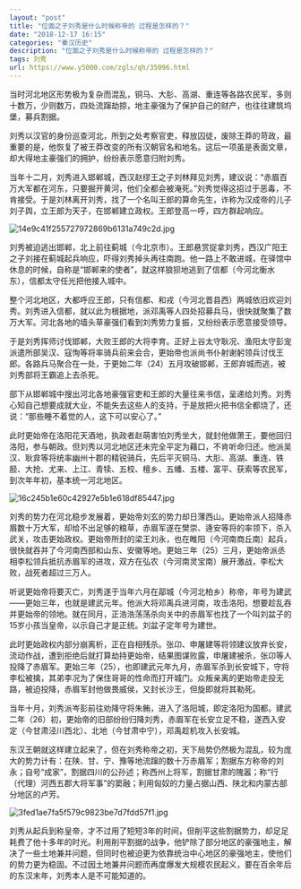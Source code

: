 ```yaml
---
layout: "post"
title: "位面之子刘秀是什么时候称帝的 过程是怎样的？"
date: "2018-12-17 16:15"
categories: "秦汉历史"
description: "位面之子刘秀是什么时候称帝的 过程是怎样的？"
tags: 刘秀
url: https://www.y5000.com/zgls/qh/35096.html
---
```






当时河北地区形势极为复杂而混乱，铜马、大肜、高湖、重连等各路农民军，多则十数万，少则数万，四处流蹿劫掠，地主豪强为了保护自己的财产，也往往建筑坞堡，募兵割据。

刘秀以汉官的身份巡查河北，所到之处考察官吏，释放囚徒，废除王莽的苛政，最重要的是，他恢复了被王莽改变的所有汉朝官名和地名。这后一项虽是表面文章，却大得地主豪强们的拥护，纷纷表示愿意归附刘秀。

当年十二月，刘秀进入邯郸城，西汉赵缪王之子刘林拜见刘秀，建议说：“赤眉百万大军都在河东，只要掘开黄河，他们全都会被淹死。”刘秀觉得这招过于恶毒，不肯接受。于是刘林离开刘秀，找了一个名叫王郎的算命先生，诈称为汉成帝的儿子刘子舆，立王郎为天子，在邯郸建立政权。王郎登高一呼，四方群起响应。

![14e9c41f255727972869b6131a749c2d.jpg](https://img.y5000.com/uploads/allimg/181019/14e9c41f255727972869b6131a749c2d.jpg)

刘秀被迫逃出邯郸，北上前往蓟城（今北京市）。王郎悬赏捉拿刘秀，西汉广阳王之子刘接在蓟城起兵响应，吓得刘秀掉头再往南跑。他一路上不敢进城，在驿馆中休息的时候，自称是“邯郸来的使者”，就这样狼狈地逃到了信都（今河北衡水东），信都太守任光把他接入城中。

整个河北地区，大都呼应王郎，只有信都、和戎（今河北晋县西）两城依旧欢迎刘秀。刘秀进入信都，就以此为根据地，派邓禹等人四处招募兵马，很快就聚集了数万大军。河北各地的墙头草豪强们看到刘秀势力复振，又纷纷表示愿意接受领导。

于是刘秀挥师讨伐邯郸，大败王郎的大将李育。正好上谷太守耿况、渔阳太守彭宠派遣所部吴汉、寇恂等将率骑兵前来会合，更始帝也派尚书仆射谢躬领兵讨伐王郎。各路兵马聚合在一处，于更始二年（24）五月攻破邯郸，王郎弃城而逃，被刘秀部将王霸追上去杀死。

部下从邯郸城中搜出河北各地豪强官吏和王郎的大量往来书信，呈递给刘秀。刘秀心知自己想要成就大业，不能失去这些人的支持，于是放把火把书信全都烧了，还说：“那些睡不着觉的人，这下可以安心了。”

此时更始帝在洛阳花天酒地，执政者赵萌害怕刘秀坐大，就封他做萧王，要他回归洛阳，参与朝政。但刘秀以河北地区还未完全平定为藉口，不肯听命归还。他派吴汉、耿弇等将统率幽州十郡的精锐骑兵，先后平灭铜马、大肜、高湖、重连、铁胫、大抢、尤来、上江、青犊、五校、檀乡、五幡、五楼、富平、获索等农民军，到次年年初，基本统一河北地区。

![16c245b1e60c42927e5b1e618df85447.jpg](https://img.y5000.com/uploads/allimg/181019/16c245b1e60c42927e5b1e618df85447.jpg)

刘秀的势力在河北稳步发展着，更始帝刘玄的势力却日薄西山。更始帝派人招降赤眉数十万大军，却给不出足够的粮草，赤眉军遂在樊崇、逄安等将的率领下，杀入武关，攻击更始政权。更始帝所封的梁王刘永，也在睢阳（今河南商丘南）起兵，很快就吞并了今河南西部和山东、安徽等地。更始三年（25）三月，更始帝派丞相李松领兵抵抗赤眉军的进攻，双方在弘农（今河南灵宝南）展开激战，李松大败，战死者超过三万人。

听说更始帝将要灭亡，刘秀遂于当年六月在鄗城（今河北柏乡）称帝，年号为建武——更始三年，也就是建武元年。他派大将邓禹兵进河南，攻击洛阳，想要趁乱吞并更始帝的领地。就在同月，正浩浩荡荡杀向关中的赤眉军也找了一个叫刘盆子的15岁小孩当皇帝，以示自己才是正统。刘盆子定年号为建世。

此时更始政权内部分崩离析，正在自相残杀。张卬、申屠建等将领建议放弃长安，流动作战，遭到拒绝后就打算劫持更始帝，结果图谋败露，申屠建被杀，张卬等人投降了赤眉军。更始三年（25），也即建武元年九月，赤眉军杀到长安城下，守将李松被擒，其弟李况为了保住哥哥的性命而打开城门。众叛亲离的更始帝走投无路，被迫投降，赤眉军封他做畏威侯，又封长沙王，但旋即就将其勒死。

当年十月，刘秀派岑彭前往劝降守将朱鲔，进入了洛阳城，即定洛阳为国都。建武二年（26）初，更始帝的旧部纷纷归降刘秀，赤眉军在长安立足不稳，遂西入安定（今甘肃泾川西北）、北地（今甘肃中宁），邓禹趁机攻入长安城。

东汉王朝就这样建立起来了，但在刘秀称帝之初，天下局势仍然极为混乱，较为庞大的势力计有：在陕、甘、宁、豫等地流蹿的数十万赤眉军；割据东方称帝的刘永；自号“成家”，割据四川的公孙述；称西州上将军，割据甘肃的隗嚣；称“行（代理）河西五郡大将军事”的窦融；利用匈奴的力量占据山西、陕北和内蒙古部分地区的卢芳。

![3fed1ae7fa5f579c9823be7d7fdd57f1.jpg](https://img.y5000.com/uploads/allimg/181019/3fed1ae7fa5f579c9823be7d7fdd57f1.jpg)

刘秀从起兵到称皇帝，才不过用了短短3年的时间，但削平这些割据势力，却足足耗费了他十多年的时光。利用削平割据的战争，他铲除了部分地区的豪强地主，解决了一些土地兼并问题，但同时也被迫更为依靠统治中心地区的豪强地主，使他们的势力更为稳固。不过因土地兼并问题而再度爆发大规模农民起义，要在百余年后的东汉末年，刘秀本人是不可能知道的。
